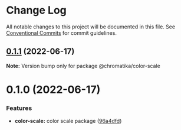 # Change Log

All notable changes to this project will be documented in this file.
See [Conventional Commits](https://conventionalcommits.org) for commit guidelines.

## [0.1.1](https://github.com/tkofh/chromatika/compare/@chromatika/color-scale@0.1.0...@chromatika/color-scale@0.1.1) (2022-06-17)

**Note:** Version bump only for package @chromatika/color-scale





# 0.1.0 (2022-06-17)


### Features

* **color-scale:** color scale package ([96a4dfd](https://github.com/tkofh/chromatika/commit/96a4dfde3728da255bb5cd9c1a5c71fa0f7383ce))
